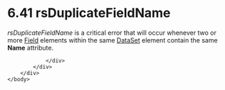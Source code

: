 <html dir="LTR" xmlns:mshelp="http://msdn.microsoft.com/mshelp" xmlns:ddue="http://ddue.schemas.microsoft.com/authoring/2003/5" xmlns:xlink="http://www.w3.org/1999/xlink" xmlns:tool="http://www.microsoft.com/tooltip">
    <head>
        <meta http-equiv="Content-Type" content="text/html; CHARSET=utf-8"></meta>
        <meta name="save" content="history"></meta>
        <title>6.41 rsDuplicateFieldName</title>
        <xml>
            <mshelp:toctitle title="6.41 rsDuplicateFieldName"></mshelp:toctitle>
            <mshelp:rltitle title="[MS-RDL]: rsDuplicateFieldName"></mshelp:rltitle>
            <mshelp:keyword index="A" term="2c93a8b6-0c96-4eab-87d2-8353e94e5cff"></mshelp:keyword>
            <mshelp:attr name="DCSext.ContentType" value="open specification"></mshelp:attr>
            <mshelp:attr name="AssetID" value="2c93a8b6-0c96-4eab-87d2-8353e94e5cff"></mshelp:attr>
            <mshelp:attr name="TopicType" value="kbRef"></mshelp:attr>
            <mshelp:attr name="DCSext.Title" value="[MS-RDL]: rsDuplicateFieldName" />
        </xml>
    </head>
    <body>
        <div id="header">
            <h1 class="heading">6.41 rsDuplicateFieldName</h1>
        </div>
        <div id="mainSection">
            <div id="mainBody">
                <div id="allHistory" class="saveHistory"></div>
                <div id="sectionSection0" class="section" name="collapseableSection">
                    

<p><i>rsDuplicateFieldName</i> is a critical error that will
occur whenever two or more <a href="940b8522-5d1f-4a2a-ab79-087ef6a69881.md">Field</a>
elements within the same <a href="a14782b0-2e2f-4305-83a3-3de3fd750b6a.md">DataSet</a>
element contain the same <b>Name</b> attribute. </p>


                </div>
            </div>
        </div>
    </body>
</html>
